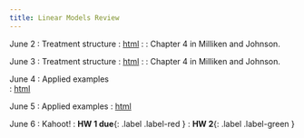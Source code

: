 ```yaml
---
title: Linear Models Review
---
```


June 2
: Treatment structure
  : [html](#)
: [](#)
  : Chapter 4 in Milliken and Johnson. 

June 3
: Treatment structure
  : [html](#)
: [](#)
  : Chapter 4 in Milliken and Johnson. 

June 4
: Applied examples  
  : [html](#)

June 5
: Applied examples 
  : [html](#)

June 6
: Kahoot!
  : **HW 1 due**{: .label .label-red }
  : **HW 2**{: .label .label-green }